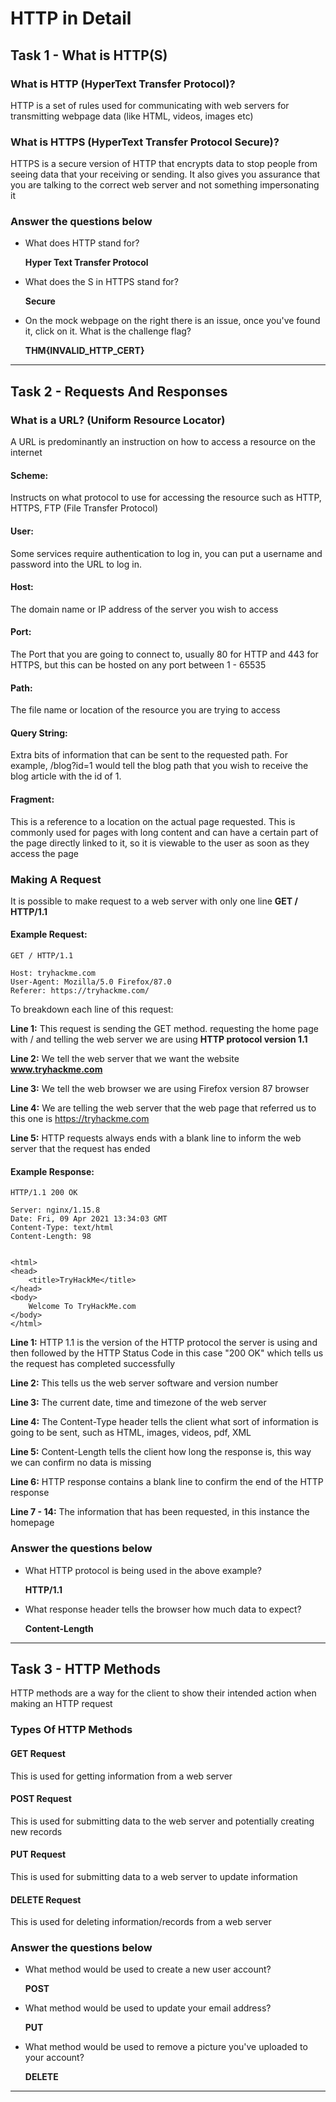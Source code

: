 # HTTP in Detail

## Task 1 - What is HTTP(S)

### What is HTTP (HyperText Transfer Protocol)?

HTTP is a set of rules used for communicating with web servers for transmitting webpage data (like HTML, videos, images etc)

### What is HTTPS (HyperText Transfer Protocol Secure)?

HTTPS is a secure version of HTTP that encrypts data to stop people from seeing data that your receiving or sending. It also gives you assurance that you are talking to the correct web server and not something impersonating it

### Answer the questions below

- What does HTTP stand for?

    **Hyper Text Transfer Protocol**

- What does the S in HTTPS stand for?

    **Secure**

- On the mock webpage on the right there is an issue, once you've found it, click on it. What is the challenge flag?

    **THM{INVALID_HTTP_CERT}**

---

## Task 2 - Requests And Responses

### What is a URL? (Uniform Resource Locator)

A URL is predominantly an instruction on how to access a resource on the internet

#### Scheme: 
Instructs on what protocol to use for accessing the resource such as HTTP, HTTPS, FTP (File Transfer Protocol)

#### User: 
Some services require authentication to log in, you can put a username and password into the URL to log in.

#### Host:
The domain name or IP address of the server you wish to access

#### Port: 
The Port that you are going to connect to, usually 80 for HTTP and 443 for HTTPS, but this can be hosted on any port between 1 - 65535

#### Path: 
The file name or location of the resource you are trying to access

#### Query String: 
Extra bits of information that can be sent to the requested path. For example, /blog?id=1 would tell the blog path that you wish to receive the blog article with the id of 1.

#### Fragment: 
This is a reference to a location on the actual page requested. This is commonly used for pages with long content and can have a certain part of the page directly linked to it, so it is viewable to the user as soon as they access the page 

### Making A Request

It is possible to make request to a web server with only one line **GET / HTTP/1.1**

#### Example Request:

```
GET / HTTP/1.1

Host: tryhackme.com
User-Agent: Mozilla/5.0 Firefox/87.0
Referer: https://tryhackme.com/
```

To breakdown each line of this request:

**Line 1:** This request is sending the GET method. requesting the home page with / and telling the web server we are using **HTTP protocol version 1.1** 

**Line 2:** We tell the web server that we want the website **www.tryhackme.com**

**Line 3:** We tell the web browser we are using Firefox version 87 browser

**Line 4:** We are telling the web server that the web page that referred us to this one is https://tryhackme.com

**Line 5:** HTTP requests always ends with a blank line to inform the web server that the request has ended

#### Example Response:

```
HTTP/1.1 200 OK

Server: nginx/1.15.8
Date: Fri, 09 Apr 2021 13:34:03 GMT
Content-Type: text/html
Content-Length: 98


<html>
<head>
    <title>TryHackMe</title>
</head>
<body>
    Welcome To TryHackMe.com
</body>
</html>
```

**Line 1:** HTTP 1.1 is the version of the HTTP protocol the server is using and then followed by the HTTP Status Code in this case "200 OK" which tells us the request has completed successfully

**Line 2:** This tells us the web server software and version number

**Line 3:** The current date, time and timezone of the web server

**Line 4:** The Content-Type header tells the client what sort of information is going to be sent, such as HTML, images, videos, pdf, XML

**Line 5:** Content-Length tells the client how long the response is, this way we can confirm no data is missing

**Line 6:** HTTP response contains a blank line to confirm the end of the HTTP response

**Line 7 - 14:** The information that has been requested, in this instance the homepage

### Answer the questions below

- What HTTP protocol is being used in the above example?

    **HTTP/1.1**

- What response header tells the browser how much data to expect?

    **Content-Length**

---

## Task 3 - HTTP Methods

HTTP methods are a way for the client to show their intended action when making an HTTP request

### Types Of HTTP Methods

#### GET Request
This is used for getting information from a web server

#### POST Request
This is used for submitting data to the web server and potentially creating new records

#### PUT Request
This is used for submitting data to a web server to update information

#### DELETE Request
This is used for deleting information/records from a web server

### Answer the questions below

- What method would be used to create a new user account?

    **POST**

- What method would be used to update your email address?

    **PUT**

- What method would be used to remove a picture you've uploaded to your account?

    **DELETE**

---

